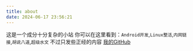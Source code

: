 ```yaml
---
title: about
date: 2024-06-17 23:56:21
---
```

这是一个成分十分复杂的小站
你可以在这里看到：`Android开发`,`Linux整活`,`内网链接`,`胡说八道`,`超级水文`
不过只发些正经的内容
[我的GitHub](https://github.com/CoolestEnoch/)
